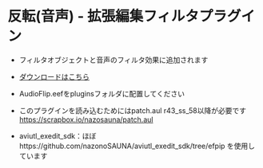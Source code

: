 # 反転(音声) - 拡張編集フィルタプラグイン
- フィルタオブジェクトと音声のフィルタ効果に追加されます

- [ダウンロードはこちら](../../releases/)
- AudioFlip.eefをpluginsフォルダに配置してください

- このプラグインを読み込むためにはpatch.aul r43_ss_58以降が必要です https://scrapbox.io/nazosauna/patch.aul


- aviutl_exedit_sdk：ほぼhttps://github.com/nazonoSAUNA/aviutl_exedit_sdk/tree/efpip を使用しています
